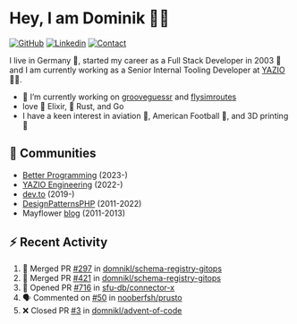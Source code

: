 # Hey, I am Dominik 🧑‍💻

[![GitHub](https://img.shields.io/badge/GITHUB-blue?style=for-the-badge&logo=github)](https://github.com/domnikl) [![Linkedin](https://img.shields.io/badge/MY%20PROFILE-Linkedin-blue?style=for-the-badge&logo=github)](https://www.linkedin.com/in/dominik-liebler-a32655205/)
[![Contact](https://img.shields.io/badge/CONTACT-GMAIL-yellow?style=for-the-badge&logo=gmail&logoColor=white)](mailto:liebler.dominik@gmail.com)

I live in Germany 🏫, started my career as a Full Stack Developer in 2003 👴 and I am currently working as a Senior Internal Tooling Developer at <a href="https://www.linkedin.com/company/yazio-gmbh/mycompany">YAZIO</a>👨‍💻.

- 🔭 I’m currently working on [grooveguessr](https://github.com/domnikl/grooveguessr) and [flysimroutes](https://flysimroutes.com)
- love 🧙 Elixir, 🦀 Rust, and Go
- I have a keen interest in aviation 🛫, American Football 🏈, and 3D printing 🦄

## 👯 Communities

- [Better Programming](https://betterprogramming.pub) (2023-)
- [YAZIO Engineering](https://medium.com/yazio-engineering/) (2022-)
- [dev.to](https://dev.to/domnikl) (2019-)
- [DesignPatternsPHP](https://github.com/DesignPatternsPHP) (2011-2022)
- Mayflower [blog](https://blog.mayflower.de/author/Dominik-Liebler) (2011-2013)

## :zap: Recent Activity

<!--START_SECTION:activity-->
1. 🎉 Merged PR [#297](https://github.com/domnikl/schema-registry-gitops/pull/297) in [domnikl/schema-registry-gitops](https://github.com/domnikl/schema-registry-gitops)
2. 🎉 Merged PR [#421](https://github.com/domnikl/schema-registry-gitops/pull/421) in [domnikl/schema-registry-gitops](https://github.com/domnikl/schema-registry-gitops)
3. 💪 Opened PR [#716](https://github.com/sfu-db/connector-x/pull/716) in [sfu-db/connector-x](https://github.com/sfu-db/connector-x)
4. 🗣 Commented on [#50](https://github.com/nooberfsh/prusto/issues/50#issuecomment-2508990049) in [nooberfsh/prusto](https://github.com/nooberfsh/prusto)
5. ❌ Closed PR [#3](https://github.com/domnikl/advent-of-code/pull/3) in [domnikl/advent-of-code](https://github.com/domnikl/advent-of-code)
<!--END_SECTION:activity-->

